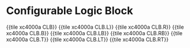 # Configurable Logic Block

{{tile xc4000a CLB}}
{{tile xc4000a CLB.L}}
{{tile xc4000a CLB.R}}
{{tile xc4000a CLB.B}}
{{tile xc4000a CLB.LB}}
{{tile xc4000a CLB.RB}}
{{tile xc4000a CLB.T}}
{{tile xc4000a CLB.LT}}
{{tile xc4000a CLB.RT}}
